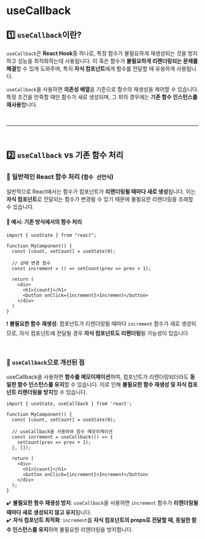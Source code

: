 # useCallback
## 1️⃣ `useCallback`이란?
`useCallback`은 **React Hook**중 하나로, 특정 함수가 불필요하게 재생성되는 것을 방지하고 성능을 최적화하는데 사용됩니다. 이 훅은 함수가 **불필요하게 리렌더링되는 문제를 해결**할 수 있게 도와주며, 특히 **자식 컴포넌트**에게 함수를 전달할 때 유용하게 사용됩니다.  

`useCallback`을 사용하면 **의존성 배열**을 기준으로 함수의 재생성을 제어할 수 있습니다. 특정 조건을 만족할 때만 함수가 새로 생성되며, 그 외의 경우에는 **기존 함수 인스턴스를 재사용**합니다.

<br>

- - - 

<br>

## 2️⃣ `useCallback` vs 기존 함수 처리
### 🔹 일반적인 React 함수 처리 (`함수 선언식`)
일반적으로 React에서는 함수가 컴포넌트가 **리렌더링될 때마다 새로 생성**됩니다.
이는 **자식 컴포넌트**로 전달되는 함수가 변경될 수 있기 때문에 불필요한 리렌더링을 초래할 수 있습니다.

#### 🧐 예시: 기존 방식에서의 함수 처리
```tsx
import { useState } from "react";

function MyComponent() {
  const [count, setCount] = useState(0);

  // 상태 변경 함수
  const increment = () => setCount(prev => prev + 1);

  return (
    <div>
      <h1>{count}</h1>
      <button onClick={increment}>Increment</button>
    </div>
  )
}
```
❗ **불필요한 함수 재생성**: 컴포넌트가 리렌더링될 때마다 `increment` 함수가 새로 생성되므로, 자식 컴포넌트에 전달될 경우 **자식 컴포넌트도 리렌더링**될 가능성이 있습니다

<br>

### 🔹 `useCallback`으로 개선된 점
useCallback을 사용하면 **함수를 메모이제이션**하여,
컴포넌트가 리렌더링되더라도 **동일한 함수 인스턴스를 유지**할 수 있습니다.
이로 인해 **불필요한 함수 재생성 및 자식 컴포넌트 리렌더링을 방지**할 수 있습니다.

```tsx
import { useState, useCallback } from 'react';

function MyComponent() {
  const [count, setCount] = useState(0);

  // useCallback을 사용하여 함수 메모이제이션
  const increment = useCallback(() => {
    setCount(prev => prev + 1);
  }, []);

  return (
    <div>
      <h1>{count}</h1>
      <button onClick={increment}>Increment</button>
    </div>
  );
}

```
✔️ **불필요한 함수 재생성 방지**: `useCallback`을 사용하면 `increment` 함수가 **리렌더링될 때마다 새로 생성되지 않고 유지**됩니다.  
✔️ **자식 컴포넌트 최적화**: `increment`를 **자식 컴포넌트의 props로 전달할 때, 동일한 함수 인스턴스를 유지**하여 불필요한 리렌더링을 방지합니다.